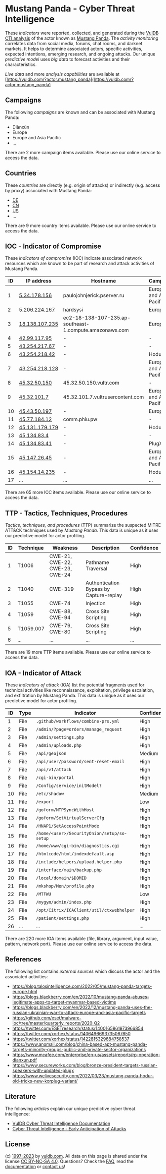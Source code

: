 # Mustang Panda - Cyber Threat Intelligence

These _indicators_ were reported, collected, and generated during the [VulDB CTI analysis](https://vuldb.com/?kb.cti) of the actor known as [Mustang Panda](https://vuldb.com/?actor.mustang_panda). The _activity monitoring_ correlates data from social media, forums, chat rooms, and darknet markets. It helps to determine associated actors, specific activities, expected intentions, emerging research, and ongoing attacks. Our unique _predictive model_ uses _big data_ to forecast activities and their characteristics.

_Live data_ and more _analysis capabilities_ are available at [https://vuldb.com/?actor.mustang_panda](https://vuldb.com/?actor.mustang_panda)

## Campaigns

The following _campaigns_ are known and can be associated with Mustang Panda:

* Diànxùn
* Europe
* Europe and Asia Pacific
* ...

There are 2 more campaign items available. Please use our online service to access the data.

## Countries

These _countries_ are directly (e.g. origin of attacks) or indirectly (e.g. access by proxy) associated with Mustang Panda:

* [DE](https://vuldb.com/?country.de)
* [CN](https://vuldb.com/?country.cn)
* [US](https://vuldb.com/?country.us)
* ...

There are 9 more country items available. Please use our online service to access the data.

## IOC - Indicator of Compromise

These _indicators of compromise_ (IOC) indicate associated network resources which are known to be part of research and attack activities of Mustang Panda.

ID | IP address | Hostname | Campaign | Confidence
-- | ---------- | -------- | -------- | ----------
1 | [5.34.178.156](https://vuldb.com/?ip.5.34.178.156) | paulojohnjerick.pserver.ru | Europe and Asia Pacific | High
2 | [5.206.224.167](https://vuldb.com/?ip.5.206.224.167) | hardsysi | Europe | High
3 | [18.138.107.235](https://vuldb.com/?ip.18.138.107.235) | ec2-18-138-107-235.ap-southeast-1.compute.amazonaws.com | Europe | Medium
4 | [42.99.117.95](https://vuldb.com/?ip.42.99.117.95) | - | - | High
5 | [43.254.217.67](https://vuldb.com/?ip.43.254.217.67) | - | - | High
6 | [43.254.218.42](https://vuldb.com/?ip.43.254.218.42) | - | Hodur | High
7 | [43.254.218.128](https://vuldb.com/?ip.43.254.218.128) | - | Europe and Asia Pacific | High
8 | [45.32.50.150](https://vuldb.com/?ip.45.32.50.150) | 45.32.50.150.vultr.com | - | Medium
9 | [45.32.101.7](https://vuldb.com/?ip.45.32.101.7) | 45.32.101.7.vultrusercontent.com | Europe and Asia Pacific | High
10 | [45.43.50.197](https://vuldb.com/?ip.45.43.50.197) | - | Europe | High
11 | [45.77.184.12](https://vuldb.com/?ip.45.77.184.12) | comm.phiu.pw | - | High
12 | [45.131.179.179](https://vuldb.com/?ip.45.131.179.179) | - | Hodur | High
13 | [45.134.83.4](https://vuldb.com/?ip.45.134.83.4) | - | - | High
14 | [45.134.83.41](https://vuldb.com/?ip.45.134.83.41) | - | PlugX | High
15 | [45.147.26.45](https://vuldb.com/?ip.45.147.26.45) | - | Europe and Asia Pacific | High
16 | [45.154.14.235](https://vuldb.com/?ip.45.154.14.235) | - | Hodur | High
17 | ... | ... | ... | ...

There are 65 more IOC items available. Please use our online service to access the data.

## TTP - Tactics, Techniques, Procedures

_Tactics, techniques, and procedures_ (TTP) summarize the suspected MITRE ATT&CK techniques used by _Mustang Panda_. This data is unique as it uses our predictive model for actor profiling.

ID | Technique | Weakness | Description | Confidence
-- | --------- | -------- | ----------- | ----------
1 | T1006 | CWE-21, CWE-22, CWE-23, CWE-24 | Pathname Traversal | High
2 | T1040 | CWE-319 | Authentication Bypass by Capture-replay | High
3 | T1055 | CWE-74 | Injection | High
4 | T1059 | CWE-88, CWE-94 | Cross Site Scripting | High
5 | T1059.007 | CWE-79, CWE-80 | Cross Site Scripting | High
6 | ... | ... | ... | ...

There are 19 more TTP items available. Please use our online service to access the data.

## IOA - Indicator of Attack

These _indicators of attack_ (IOA) list the potential fragments used for technical activities like reconnaissance, exploitation, privilege escalation, and exfiltration by Mustang Panda. This data is unique as it uses our predictive model for actor profiling.

ID | Type | Indicator | Confidence
-- | ---- | --------- | ----------
1 | File | `.github/workflows/combine-prs.yml` | High
2 | File | `/admin/?page=orders/manage_request` | High
3 | File | `/admin/settings.php` | High
4 | File | `/admin/uploads.php` | High
5 | File | `/api/geojson` | Medium
6 | File | `/api/user/password/sent-reset-email` | High
7 | File | `/api/v1/attack` | High
8 | File | `/cgi-bin/portal` | High
9 | File | `/Config/service/initModel?` | High
10 | File | `/etc/shadow` | Medium
11 | File | `/export` | Low
12 | File | `/goform/NTPSyncWithHost` | High
13 | File | `/goform/SetVirtualServerCfg` | High
14 | File | `/HNAP1/SetAccessPointMode` | High
15 | File | `/home/<user>/SecurityOnion/setup/so-setup` | High
16 | File | `/home/www/cgi-bin/diagnostics.cgi` | High
17 | File | `/htmlcode/html/indexdefault.asp` | High
18 | File | `/include/helpers/upload.helper.php` | High
19 | File | `/interface/main/backup.php` | High
20 | File | `/local/domain/$DOMID` | High
21 | File | `/mkshop/Men/profile.php` | High
22 | File | `/MTFWU` | Low
23 | File | `/mygym/admin/index.php` | High
24 | File | `/opt/Citrix/ICAClient/util/ctxwebhelper` | High
25 | File | `/patient/settings.php` | High
26 | ... | ... | ...

There are 220 more IOA items available (file, library, argument, input value, pattern, network port). Please use our online service to access the data.

## References

The following list contains _external sources_ which discuss the actor and the associated activities:

* https://blog.talosintelligence.com/2022/05/mustang-panda-targets-europe.html
* https://blogs.blackberry.com/en/2022/10/mustang-panda-abuses-legitimate-apps-to-target-myanmar-based-victims
* https://blogs.blackberry.com/en/2022/12/mustang-panda-uses-the-russian-ukrainian-war-to-attack-europe-and-asia-pacific-targets
* https://github.com/eset/malware-ioc/tree/master/quarterly_reports/2020_Q2
* https://twitter.com/ESETresearch/status/1400165861973966854
* https://twitter.com/xorhex/status/1406496693735067650
* https://twitter.com/xorhex/status/1422815329684758537
* https://www.anomali.com/blog/china-based-apt-mustang-panda-targets-minority-groups-public-and-private-sector-organizations
* https://www.mcafee.com/enterprise/en-us/assets/reports/rp-operation-dianxun.pdf
* https://www.secureworks.com/blog/bronze-president-targets-russian-speakers-with-updated-plugx
* https://www.welivesecurity.com/2022/03/23/mustang-panda-hodur-old-tricks-new-korplug-variant/

## Literature

The following _articles_ explain our unique predictive cyber threat intelligence:

* [VulDB Cyber Threat Intelligence Documentation](https://vuldb.com/?kb.cti)
* [Cyber Threat Intelligence - Early Anticipation of Attacks](https://www.scip.ch/en/?labs.20201022)

## License

(c) [1997-2023](https://vuldb.com/?kb.changelog) by [vuldb.com](https://vuldb.com/?kb.about). All data on this page is shared under the license [CC BY-NC-SA 4.0](https://creativecommons.org/licenses/by-nc-sa/4.0/). Questions? Check the [FAQ](https://vuldb.com/?kb.faq), read the [documentation](https://vuldb.com/?kb) or [contact us](https://vuldb.com/?contact)!
